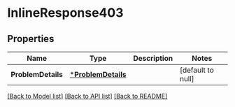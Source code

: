 # InlineResponse403

## Properties
Name | Type | Description | Notes
------------ | ------------- | ------------- | -------------
**ProblemDetails** | [***ProblemDetails**](ProblemDetails.md) |  | [default to null]

[[Back to Model list]](../README.md#documentation-for-models) [[Back to API list]](../README.md#documentation-for-api-endpoints) [[Back to README]](../README.md)


